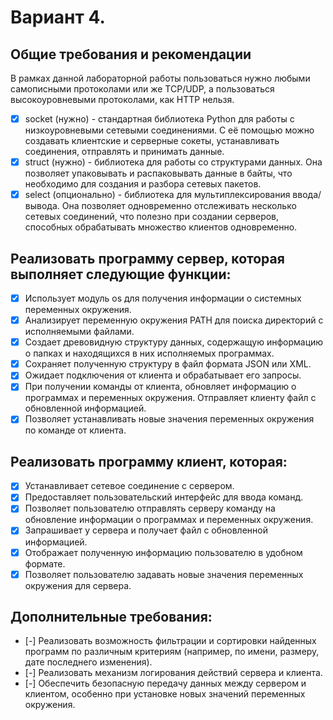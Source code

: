 # Вариант 4.

## Общие требования и рекомендации
В рамках данной лабораторной работы пользоваться нужно любыми самописными протоколами или же TCP/UDP, а пользоваться высокоуровневыми протоколами, как HTTP нельзя.

- [x] socket (нужно) - стандартная библиотека Python для работы с низкоуровневыми сетевыми
  соединениями. С её помощью можно создавать клиентские и серверные сокеты,
  устанавливать соединения, отправлять и принимать данные.
- [x] struct (нужно) - библиотека для работы со структурами данных. Она позволяет упаковывать
  и распаковывать данные в байты, что необходимо для создания и разбора сетевых пакетов.
- [x] select (опционально) - библиотека для мультиплексирования ввода/вывода. Она позволяет
  одновременно отслеживать несколько сетевых соединений, что полезно при создании
  серверов, способных обрабатывать множество клиентов одновременно.

## Реализовать программу сервер, которая выполняет следующие функции:
- [x] Использует модуль os для получения информации о системных переменных окружения.
- [x] Анализирует переменную окружения PATH для поиска директорий с исполняемыми файлами.
- [x] Создает древовидную структуру данных, содержащую информацию о папках и находящихся в них исполняемых программах.
- [x] Сохраняет полученную структуру в файл формата JSON или XML.
- [x] Ожидает подключения от клиента и обрабатывает его запросы.
- [x] При получении команды от клиента, обновляет информацию о программах и переменных окружения. Отправляет клиенту файл с обновленной информацией.
- [x] Позволяет устанавливать новые значения переменных окружения по команде от клиента.

## Реализовать программу клиент, которая:
- [x] Устанавливает сетевое соединение с сервером.
- [x] Предоставляет пользовательский интерфейс для ввода команд.
- [x] Позволяет пользователю отправлять серверу команду на обновление информации о программах и переменных окружения.
- [x] Запрашивает у сервера и получает файл с обновленной информацией.
- [x] Отображает полученную информацию пользователю в удобном формате.
- [x] Позволяет пользователю задавать новые значения переменных окружения для сервера.

## Дополнительные требования:
- [-] Реализовать возможность фильтрации и сортировки найденных программ по различным критериям (например, по имени, размеру, дате последнего изменения).
- [-] Реализовать механизм логирования действий сервера и клиента.
- [-] Обеспечить безопасную передачу данных между сервером и клиентом, особенно при установке новых значений переменных окружения.
